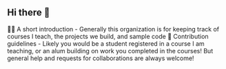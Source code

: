 ## Hi there 👋

🙋‍♀️ A short introduction - Generally this organization is for keeping track of courses I teach, the projects we build, and sample code
🌈 Contribution guidelines - Likely you would be a student registered in a course I am teaching, or an alum building on work you completed in the courses! But general help and requests for collaborations are always welcome!

<!--

**Here are some ideas to get you started:**

🙋‍♀️ A short introduction - what is your organization all about?
🌈 Contribution guidelines - how can the community get involved?
👩‍💻 Useful resources - where can the community find your docs? Is there anything else the community should know?
🍿 Fun facts - what does your team eat for breakfast?
🧙 Remember, you can do mighty things with the power of [Markdown](https://docs.github.com/github/writing-on-github/getting-started-with-writing-and-formatting-on-github/basic-writing-and-formatting-syntax)
-->
